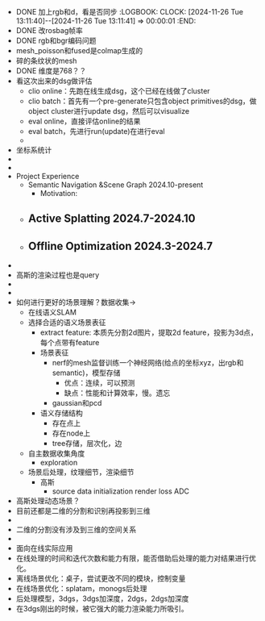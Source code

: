 - DONE 加上rgb和d，看是否同步
  :LOGBOOK:
  CLOCK: [2024-11-26 Tue 13:11:40]--[2024-11-26 Tue 13:11:41] =>  00:00:01
  :END:
- DONE 改rosbag帧率
- DONE rgb和bgr编码问题
- mesh_poisson和fused是colmap生成的
- 碎的条纹状的mesh
- DONE 维度是768？？
- 看这次出来的dsg做评估
	- clio online：先跑在线生成dsg，这个已经在线做了cluster
	- clio batch：首先有一个pre-generate只包含object primitives的dsg，做object cluster进行update dsg，然后可以visualize
	- eval online，直接评估online的结果
	- eval batch，先进行run(update)在进行eval
	-
- 坐标系统计
-
-
- Project Experience
	- Semantic Navigation &Scene Graph 2024.10-present
		- Motivation:
	- Active Splatting 2024.7-2024.10
		-
	- Offline Optimization 2024.3-2024.7
		-
-
- 高斯的渲染过程也是query
-
-
- 如何进行更好的场景理解？数据收集->
	- 在线语义SLAM
	- 选择合适的语义场景表征
		- extract feature: 本质先分割2d图片，提取2d feature，投影为3d点，每个点带有feature
		- 场景表征
			- nerf的mesh监督训练一个神经网络(给点的坐标xyz，出rgb和semantic)，模型存储
				- 优点：连续，可以预测
				- 缺点：性能和计算效率，慢。遗忘
			- gaussian和pcd
		- 语义存储结构
			- 存在点上
			- 存在node上
			- tree存储，层次化，边
	- 自主数据收集角度
		- exploration
	- 场景后处理，纹理细节，渲染细节
		- 高斯
			- source data
			  initialization
			  render
			  loss
			  ADC
- 高斯处理动态场景？
- 目前还都是二维的分割和识别再投影到三维
-
- 二维的分割没有涉及到三维的空间关系
-
- 面向在线实际应用
- 在线处理的时间和迭代次数和能力有限，能否借助后处理的能力对结果进行优化。
- 离线场景优化：桌子，尝试更改不同的模块，控制变量
- 在线场景优化：splatam，monogs后处理
- 后处理模型，3dgs，3dgs加深度，2dgs，2dgs加深度
- 在3dgs刚出的时候，被它强大的能力渲染能力所吸引。